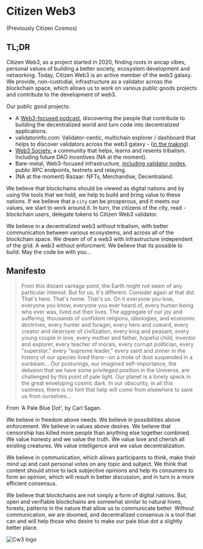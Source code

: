 # Citizen Web3

(Previously Citizen Cosmos)

## TL;DR

Citizen Web3, as a project started in 2020, finding roots in ancap vibes, personal values of building a better society, ecosystem development and networking. Today, Citizen Web3 is an active member of the web3 galaxy. We provide, non-custodial, infrastructure as a validator across the blockchain space, which allows us to work on various public goods projects and contribute to the development of web3.  

Our public good projects: 
- A [Web3-focused podcast](https://www.citizenweb3.com/episodes), discovering the people that contribute to building the decentralized world and turn code into decentralized applications.
- validatorinfo.com: Validator-centic, multichain explorer / dashboard that helps to discover validators across the web3 galaxy - ([in the making](https://github.com/citizenweb3/validatorinfo/tree/main)).
- [Web3 Society:](https://t.me/web_3_society) a community that helps, learns and resents tribalism. Including future DAO incentives (NA at the moment). 
- Bare-metal, Web3-focused infrastructure, [including validator nodes](https://www.citizenweb3.com/staking), public RPC endpoints, testnets and relaying.  
- (NA at the moment) Bazaar: NFTs, Merchandise, Decentraland. 

We believe that blockchains should be viewed as digital nations and by using the tools that we hold, we help to build and bring value to these nations. If we believe that a `city` can be prosperous, and it meets our values, we start to work around it. In turn, the citizens of the city, read - blockchain users, delegate tokens to Citizen Web3 validator.

We believe in a decentralized web3 without tribalism, with better communication between various ecosystems, and across all of the blockchain space. We dream of of a web3 with infrastructure independent of the grid. A web3 without enforcment. We believe that its possible to build. May the code be with you...   

## Manifesto

> From this distant vantage point, the Earth might not seem of any particular interest. But for us, it's different. Consider again at that dot. That's here. That's home. That's us. On it everyone you love, everyone you know, everyone you ever heard of, every human being who ever was, lived out their lives. The aggregate of our joy and suffering, thousands of confident religions, ideologies, and economic doctrines, every hunter and forager, every hero and coward, every creator and destroyer of civilization, every king and peasant, every young couple in love, every mother and father, hopeful child, inventor and explorer, every teacher of morals, every corrupt politician, every "superstar," every "supreme leader," every saint and sinner in the history of our species lived there--on a mote of dust suspended in a sunbeam... Our posturings, our imagined self-importance, the delusion that we have some privileged position in the Universe, are challenged by this point of pale light. Our planet is a lonely speck in the great enveloping cosmic dark. In our obscurity, in all this vastness, there is no hint that help will come from elsewhere to save us from ourselves...

From 'A Pale Blue Dot', by Carl Sagan.

We believe in freedom above needs. We believe in possibilities above enforcement. We believe in values above desires. We believe that censorship has killed more people than anything else together combined. We value honesty and we value the truth. We value love and cherish all existing creatures. We value intelligence and we value decentralization. 

We believe in communication, which allows participants to think, make their mind up and cast personal votes on any topic and subject. We think that content should strive to lack subjective opinions and help its consumers to form an opinion, which will result in better discussion, and in turn in a more efficient consensus. 

We believe that blockchains are not simply a form of digital nations. But, open and verifiable blockchains are somewhat similar to natural hives, forests, patterns in the nature that allow us to communicate better. Without communication, we are doomed, and decentralized consensus is a tool that can and will help those who desire to make our pale blue dot a slightly better place. 

![Cw3 logo](https://github.com/citizenweb3/.github/assets/7550961/53c9992c-d949-4a60-aa7a-2884a47a0b9d)


